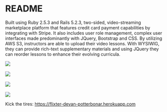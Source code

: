 # README

Built using Ruby 2.5.3 and Rails 5.2.3, two-sided, video-streaming marketplace platform that features credit card payment capabilities by integrating with Stripe. It also includes user role management, complex user interfaces made predominantly with JQuery, Bootstrap and CSS. By utilizing AWS S3, instructors are able to upload their video lessons. With WYSIWIG, they can provide rich-text supplementary materials and using JQuery they can reorder lessons to enhance their evolving curricula.

<img src="https://docs.google.com/uc?id=1a14q8yIxk3GOPkx2R5nnqewnNgCsIEFe" />
<br />
<br />
<img src="http://www.devanpotterbonar.com/assets/flixter-db4a7264587ca39a3565536c0b6711eb8de47d0247195a46be0547ed015c20bd.png" />
<br />
<br />
<img src="https://docs.google.com/uc?id=1PG0Js6kv-xza2k715aaMfUUB5RYzOXp9" />
<br />
<br />
<img src="https://docs.google.com/uc?id=1X3nhXaZBz4vCdtQrwvaxHRfaI6ptohWu" />

Kick the tires: https://flixter-devan-potterbonar.herokuapp.com
